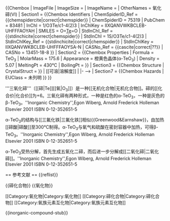 {{Chembox
|   ImageFile 
| ImageSize = 
|   ImageName = 
|   OtherNames = 氧化碲(VI)
| Section1 = {{Chembox Identifiers
|   ChemSpiderID_Ref = {{chemspidercite|correct|chemspider}}
| ChemSpiderID = 75319
| PubChem = 83481
| InChI = 1/O3Te/c1-4(2)3
| InChIKey = IIXQANVWKBCLEB-UHFFFAOYAH
| SMILES = O=[Te](=O)=O
| StdInChI_Ref = {{stdinchicite|correct|chemspider}}
| StdInChI = 1S/O3Te/c1-4(2)3
| StdInChIKey_Ref = {{stdinchicite|correct|chemspider}}
| StdInChIKey = IIXQANVWKBCLEB-UHFFFAOYSA-N
| CASNo_Ref = {{cascite|correct|??}}
| CASNo = 13451-18-8
  }}
| Section2 = {{Chembox Properties
|   Formula = TeO<sub>3</sub>
|   MolarMass = 175.6
|   Appearance = 橙黄色晶体(α-TeO<sub>3</sub>)
|   Density = 5.07
|   MeltingPt = 430°C
|   BoilingPt = 
  }}
| Section3 = {{Chembox Structure
|   CrystalStruct = 
  }}
| [[可溶|溶解度]]
|
|-
 -->
| Section7 = {{Chembox Hazards
|   EUClass = 未列明
  }}
}}

'''三氧化碲'''〔[[碲|Te]][[氧|O<sub>3</sub>]]〕是一种[[无机化合物|无机化合物]]。碲的[[化合价|化合价]]为+6。三氧化碲有两种形式，一种是红色的α-TeO<sub>3</sub>，一种是灰色的β-TeO<sub>3</sub>。<ref name = "Wiberg&Holleman">''Inorganic Chemistry'',Egon Wiberg, Arnold Frederick Holleman Elsevier 2001 ISBN 0-12-352651-5</ref>

α-TeO<sub>3</sub>的结构与[[三氟化铁|三氟化铁]]相似<ref name=  "Greenwood">{{Greenwood&Earnshaw}}</ref>，由加热[[碲酸|碲酸]]至300°C制得。α-TeO<sub>3</sub>与氧气和硫酸在密封容器中加热，可得β-TeO<sub>3</sub>。<ref name = "Wiberg&Holleman">''Inorganic Chemistry'',Egon Wiberg, Arnold Frederick Holleman Elsevier 2001 ISBN 0-12-352651-5</ref>

α-TeO<sub>3</sub>受热分解，首先生成五氧化二碲，而后进一步分解成[[二氧化碲|二氧化碲]]。<ref name = "Wiberg&Holleman">''Inorganic Chemistry'',Egon Wiberg, Arnold Frederick Holleman Elsevier 2001 ISBN 0-12-352651-5</ref>

== 参考文献 ==
{{reflist}}

{{碲化合物}}
{{氧化物}}

[[Category:氧化物|Category:氧化物]]
[[Category:碲化合物|Category:碲化合物]]
[[Category:氧族元素互化物|Category:氧族元素互化物]]

{{inorganic-compound-stub}}